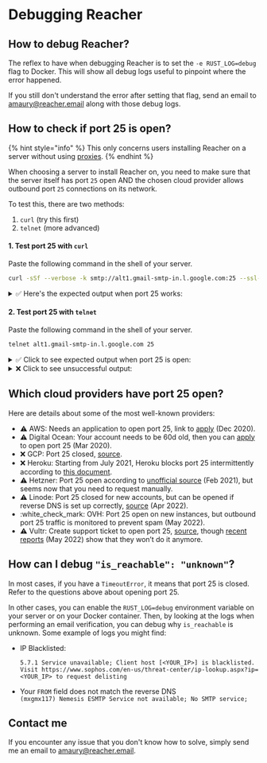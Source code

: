 # Debugging Reacher

## How to debug Reacher?&#x20;

The reflex to have when debugging Reacher is to set the `-e RUST_LOG=debug` flag to Docker. This will show all debug logs useful to pinpoint where the error happened.

If you still don't understand the error after setting that flag, send an email to [amaury@reacher.email](https://app.gitbook.com/u/F1LnsqPFtfUEGlcILLswbbp5cgk2 "mention") along with those debug logs.

## How to check if port 25 is open?

{% hint style="info" %}
This only concerns users installing Reacher on a server without using [proxies](proxies/ "mention").&#x20;
{% endhint %}

When choosing a server to install Reacher on, you need to make sure that the server itself has port `25` open AND the chosen cloud provider allows outbound port `25` connections on its network.

To test this, there are two methods:

1. `curl` (try this first)
2. `telnet` (more advanced)

#### 1. Test port 25 with `curl`

Paste the following command in the shell of your server.

```bash
curl -sSf --verbose -k smtp://alt1.gmail-smtp-in.l.google.com:25 --ssl-reqd --mail-from test@gmail.com --mail-rcpt test@gmail.com
```

<details>

<summary>✅ Here's the expected output when port 25 works:</summary>

```bash
* About to connect() to alt1.gmail-smtp-in.l.google.com port 25 (#0)
*   Trying 142.250.153.26...
* Connected to alt1.gmail-smtp-in.l.google.com (142.250.153.26) port 25 (#0)
< 220 mx.google.com ESMTP he11-20020a1709073d8b00b006e862100d5bsi2937572ejc.396 - gsmtp
> EHLO reacher
< 250-mx.google.com at your service, [176.31.197.159]
< 250-SIZE 157286400
< 250-8BITMIME
< 250-STARTTLS
< 250-ENHANCEDSTATUSCODES
< 250-PIPELINING
< 250-CHUNKING
< 250 SMTPUTF8
> STARTTLS
< 220 2.0.0 Ready to start TLS
* Initializing NSS with certpath: sql:/etc/pki/nssdb
* skipping SSL peer certificate verification
* SSL connection using TLS_ECDHE_ECDSA_WITH_AES_128_GCM_SHA256
* Server certificate:
* 	subject: CN=mx.google.com
* 	start date: May 04 17:12:30 2022 GMT
* 	expire date: Jul 27 17:12:29 2022 GMT
* 	common name: mx.google.com
* 	issuer: CN=GTS CA 1C3,O=Google Trust Services LLC,C=US
> EHLO reacher
< 250-mx.google.com at your service, [176.31.197.159]
< 250-SIZE 157286400
< 250-8BITMIME
< 250-ENHANCEDSTATUSCODES
< 250-PIPELINING
< 250-CHUNKING
< 250 SMTPUTF8
> MAIL FROM:<test@gmail.com>
< 250 2.1.0 OK he11-20020a1709073d8b00b006e862100d5bsi2937572ejc.396 - gsmtp
> RCPT TO:<test@gmail.c>
< 550-5.1.1 The email account that you tried to reach does not exist. Please try
< 550-5.1.1 double-checking the recipient's email address for typos or
< 550-5.1.1 unnecessary spaces. Learn more at
< 550 5.1.1  https://support.google.com/mail/?p=NoSuchUser he11-20020a1709073d8b00b006e862100d5bsi2937572ejc.396 - gsmtp
* RCPT failed: 550
> QUIT
< 221 2.0.0 closing connection he11-20020a1709073d8b00b006e862100d5bsi2937572ejc.396 - gsmtp
* Closing connection 0
curl: (55) RCPT failed: 55
```

</details>

#### 2. Test port 25 with `telnet`

Paste the following command in the shell of your server.

```bash
telnet alt1.gmail-smtp-in.l.google.com 25
```

<details>

<summary>✅ Click to see expected output when port 25 is open:</summary>

```bash
# This means that connection to port 25 on Google's server is established.
Trying 142.250.153.26...
Connected to alt1.gmail-smtp-in.l.google.com.
Escape character is '^]'.
220 mx.google.com ESMTP t2-20020a056402524200b0041d70e3a2b0si10608932edd.55 - gsmtp
# You can type 'QUIT' to quit this prompt
```

</details>

<details>

<summary>❌ Click to see unsuccessful output:</summary>

```bash
Trying 142.250.153.26...
# This step can hang for a couple of seconds...
telnet: Unable to connect to remote host: Connection refused
```

</details>

## **Which cloud providers have port 25 open?**

Here are details about some of the most well-known providers:

* :warning: AWS: Needs an application to open port 25, link to [apply](https://aws.amazon.com/premiumsupport/knowledge-center/ec2-port-25-throttle/) (Dec 2020).
* :warning: Digital Ocean: Your account needs to be 60d old, then you can [apply](https://www.digitalocean.com/community/questions/how-i-can-open-port-25-please?answer=67100) to open port 25 (Mar 2020).
* ❌ GCP: Port 25 closed, [source](https://cloud.google.com/compute/docs/tutorials/sending-mail).
* ❌ Heroku: Starting from July 2021, Heroku blocks port 25 intermittently according to [this document](https://help.heroku.com/IR3S6I5X/problem-in-sending-e-mails-through-smtp).
* :warning: Hetzner: Port 25 open according to [unofficial source](https://www.reddit.com/r/hetzner/comments/lb2o13/does_hetzner_block_port_25/) (Feb 2021), but seems now that you need to request manually.
* :warning: Linode: Port 25 closed for new accounts, but can be opened if reverse DNS is set up correctly, [source](https://www.linode.com/docs/guides/running-a-mail-server/#sending-email-on-linode=) (Apr 2022).
* :white\_check\_mark: OVH: Port 25 open on new instances, but outbound port 25 traffic is monitored to prevent spam (May 2022).
* :warning: Vultr: Create support ticket to open port 25, [source](https://www.vultr.com/docs/what-ports-are-blocked/), though [recent reports](https://github.com/LukeSmithxyz/emailwiz/issues/172) (May 2022) show that they won’t do it anymore.

## **How can I debug `"is_reachable": "unknown"`?**

In most cases, if you have a `TimeoutError`, it means that port 25 is closed. Refer to the questions above about opening port 25.

In other cases, you can enable the `RUST_LOG=debug` environment variable on your server or on your Docker container. Then, by looking at the logs when performing an email verification, you can debug why `is_reachable` is unknown. Some example of logs you might find:

*   IP Blacklisted:

    `5.7.1 Service unavailable; Client host [<YOUR_IP>] is blacklisted. Visit https://www.sophos.com/en-us/threat-center/ip-lookup.aspx?ip=<YOUR_IP> to request delisting`
* Your `FROM` field does not match the reverse DNS\
  `(mxgmx117) Nemesis ESMTP Service not available; No SMTP service;`

## Contact me

If you encounter any issue that you don't know how to solve, simply send me an email to [amaury@reacher.email](https://app.gitbook.com/u/F1LnsqPFtfUEGlcILLswbbp5cgk2 "mention").
